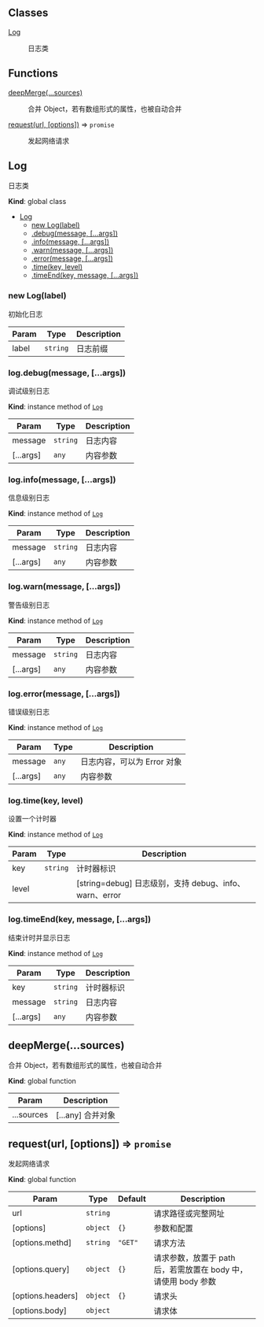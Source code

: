## Classes

<dl>
<dt><a href="#Log">Log</a></dt>
<dd><p>日志类</p>
</dd>
</dl>

## Functions

<dl>
<dt><a href="#deepMerge">deepMerge(...sources)</a></dt>
<dd><p>合并 Object，若有数组形式的属性，也被自动合并</p>
</dd>
<dt><a href="#request">request(url, [options])</a> ⇒ <code>promise</code></dt>
<dd><p>发起网络请求</p>
</dd>
</dl>

<a name="Log"></a>

## Log
日志类

**Kind**: global class  

* [Log](#Log)
    * [new Log(label)](#new_Log_new)
    * [.debug(message, [...args])](#Log+debug)
    * [.info(message, [...args])](#Log+info)
    * [.warn(message, [...args])](#Log+warn)
    * [.error(message, [...args])](#Log+error)
    * [.time(key, level)](#Log+time)
    * [.timeEnd(key, message, [...args])](#Log+timeEnd)

<a name="new_Log_new"></a>

### new Log(label)
初始化日志


| Param | Type | Description |
| --- | --- | --- |
| label | <code>string</code> | 日志前缀 |

<a name="Log+debug"></a>

### log.debug(message, [...args])
调试级别日志

**Kind**: instance method of [<code>Log</code>](#Log)  

| Param | Type | Description |
| --- | --- | --- |
| message | <code>string</code> | 日志内容 |
| [...args] | <code>any</code> | 内容参数 |

<a name="Log+info"></a>

### log.info(message, [...args])
信息级别日志

**Kind**: instance method of [<code>Log</code>](#Log)  

| Param | Type | Description |
| --- | --- | --- |
| message | <code>string</code> | 日志内容 |
| [...args] | <code>any</code> | 内容参数 |

<a name="Log+warn"></a>

### log.warn(message, [...args])
警告级别日志

**Kind**: instance method of [<code>Log</code>](#Log)  

| Param | Type | Description |
| --- | --- | --- |
| message | <code>string</code> | 日志内容 |
| [...args] | <code>any</code> | 内容参数 |

<a name="Log+error"></a>

### log.error(message, [...args])
错误级别日志

**Kind**: instance method of [<code>Log</code>](#Log)  

| Param | Type | Description |
| --- | --- | --- |
| message | <code>any</code> | 日志内容，可以为 Error 对象 |
| [...args] | <code>any</code> | 内容参数 |

<a name="Log+time"></a>

### log.time(key, level)
设置一个计时器

**Kind**: instance method of [<code>Log</code>](#Log)  

| Param | Type | Description |
| --- | --- | --- |
| key | <code>string</code> | 计时器标识 |
| level |  | [string=debug] 日志级别，支持 debug、info、warn、error |

<a name="Log+timeEnd"></a>

### log.timeEnd(key, message, [...args])
结束计时并显示日志

**Kind**: instance method of [<code>Log</code>](#Log)  

| Param | Type | Description |
| --- | --- | --- |
| key | <code>string</code> | 计时器标识 |
| message | <code>string</code> | 日志内容 |
| [...args] | <code>any</code> | 内容参数 |

<a name="deepMerge"></a>

## deepMerge(...sources)
合并 Object，若有数组形式的属性，也被自动合并

**Kind**: global function  

| Param | Description |
| --- | --- |
| ...sources | [...any] 合并对象 |

<a name="request"></a>

## request(url, [options]) ⇒ <code>promise</code>
发起网络请求

**Kind**: global function  

| Param | Type | Default | Description |
| --- | --- | --- | --- |
| url | <code>string</code> |  | 请求路径或完整网址 |
| [options] | <code>object</code> | <code>{}</code> | 参数和配置 |
| [options.methd] | <code>string</code> | <code>&quot;GET&quot;</code> | 请求方法 |
| [options.query] | <code>object</code> | <code>{}</code> | 请求参数，放置于 path 后，若需放置在 body 中，请使用 body 参数 |
| [options.headers] | <code>object</code> | <code>{}</code> | 请求头 |
| [options.body] | <code>object</code> |  | 请求体 |

